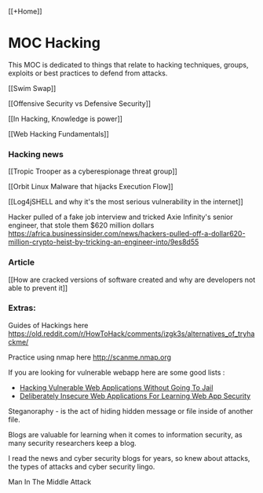 [[+Home]]

# MOC Hacking
This MOC is dedicated to things that relate to hacking techniques, groups, exploits or best practices to defend from attacks.

[[Swim Swap]]


[[Offensive Security vs Defensive Security]]


[[In Hacking, Knowledge is power]]


[[Web Hacking Fundamentals]]




### Hacking news

[[Tropic Trooper as a cyberespionage threat group]]


[[Orbit Linux Malware that hijacks Execution Flow]]


[[Log4jSHELL and why it's the most serious vulnerability in the internet]]



Hacker pulled of a fake job  interview and tricked Axie Infinity's senior engineer, that stole them $620 million dollars
https://africa.businessinsider.com/news/hackers-pulled-off-a-dollar620-million-crypto-heist-by-tricking-an-engineer-into/9es8d55


### Article
[[How are cracked versions of software created and why are developers not able to prevent it]]



### Extras:

Guides of Hackings here
https://old.reddit.com/r/HowToHack/comments/izgk3s/alternatives_of_tryhackme/


Practice using nmap here
http://scanme.nmap.org

If you are looking for vulnerable webapp here are some good lists :
-   [Hacking Vulnerable Web Applications Without Going To Jail](http://blog.taddong.com/2011/10/hacking-vulnerable-web-applications.html)
-   [Deliberately Insecure Web Applications For Learning Web App Security](http://www.irongeek.com/i.php?page=security/deliberately-insecure-web-applications-for-learning-web-app-security)


Steganoraphy - is the act of hiding hidden message or file inside of another file. 


Blogs are valuable for learning when it comes to information security, 
as many security researchers keep a blog.


I read the news and cyber security blogs for years, so knew about attacks, the types of attacks and cyber security lingo.


Man In The Middle Attack
